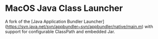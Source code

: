MacOS Java Class Launcher
=========

A fork of the [Java Application Bundler Launcher] (https://svn.java.net/svn/appbundler~svn/appbundler/native/main.m) with support for configurable ClassPath and embedded Jar.
